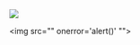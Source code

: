 <img src="../../../../r89shi/r89shi.github.io/blob/master/140.gifs?raw=true">

<div dir="&shy;&quot; onclick='alert()'>j&Tab;</div><a href="/>

<img src=&quot;"&NewLine; onerror='alert()' &NewLine;"&quot;>
